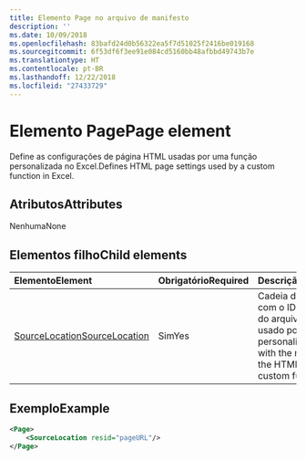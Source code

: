 ```yaml
---
title: Elemento Page no arquivo de manifesto
description: ''
ms.date: 10/09/2018
ms.openlocfilehash: 83bafd24d0b56322ea5f7d51025f2416be019168
ms.sourcegitcommit: 6f53df6f3ee91e084cd5160bb48afbbd49743b7e
ms.translationtype: HT
ms.contentlocale: pt-BR
ms.lasthandoff: 12/22/2018
ms.locfileid: "27433729"
---
```

# <a name="page-element"></a><span data-ttu-id="be8e0-102">Elemento Page</span><span class="sxs-lookup"><span data-stu-id="be8e0-102">Page element</span></span>

<span data-ttu-id="be8e0-103">Define as configurações de página HTML usadas por uma função personalizada no Excel.</span><span class="sxs-lookup"><span data-stu-id="be8e0-103">Defines HTML page settings used by a custom function in Excel.</span></span>

## <a name="attributes"></a><span data-ttu-id="be8e0-104">Atributos</span><span class="sxs-lookup"><span data-stu-id="be8e0-104">Attributes</span></span>

<span data-ttu-id="be8e0-105">Nenhuma</span><span class="sxs-lookup"><span data-stu-id="be8e0-105">None</span></span>

## <a name="child-elements"></a><span data-ttu-id="be8e0-106">Elementos filho</span><span class="sxs-lookup"><span data-stu-id="be8e0-106">Child elements</span></span>

|  <span data-ttu-id="be8e0-107">Elemento</span><span class="sxs-lookup"><span data-stu-id="be8e0-107">Element</span></span>  |  <span data-ttu-id="be8e0-108">Obrigatório</span><span class="sxs-lookup"><span data-stu-id="be8e0-108">Required</span></span>  |  <span data-ttu-id="be8e0-109">Descrição</span><span class="sxs-lookup"><span data-stu-id="be8e0-109">Description</span></span>  |
|:-----|:-----|:-----|
|  [<span data-ttu-id="be8e0-110">SourceLocation</span><span class="sxs-lookup"><span data-stu-id="be8e0-110">SourceLocation</span></span>](customfunctionssourcelocation.md)  |  <span data-ttu-id="be8e0-111">Sim</span><span class="sxs-lookup"><span data-stu-id="be8e0-111">Yes</span></span>  | <span data-ttu-id="be8e0-112">Cadeia de caracteres com o ID de recurso do arquivo HTML usado por funções personalizadas.</span><span class="sxs-lookup"><span data-stu-id="be8e0-112">String with the resource id of the HTML file used by custom functions.</span></span> |

## <a name="example"></a><span data-ttu-id="be8e0-113">Exemplo</span><span class="sxs-lookup"><span data-stu-id="be8e0-113">Example</span></span>

```xml
<Page>
    <SourceLocation resid="pageURL"/>
</Page>
```
